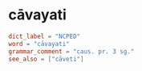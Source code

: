 # cāvayati

``` toml
dict_label = "NCPED"
word = "cāvayati"
grammar_comment = "caus. pr. 3 sg."
see_also = ["cāveti"]
```

